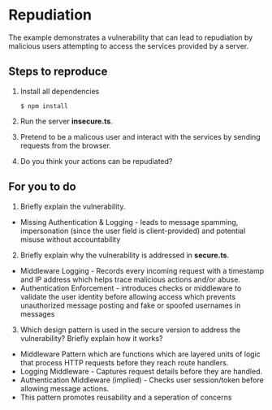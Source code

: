 # Repudiation

The example demonstrates a vulnerability that can lead to repudiation by malicious users attempting to access the services provided by a server.

## Steps to reproduce

1. Install all dependencies

    `$ npm install`

2. Run the server __insecure.ts__.

3. Pretend to be a malicous user and interact with the services by sending requests from the browser.

4. Do you think your actions can be repudiated?

## For you to do

1. Briefly explain the vulnerability.
- Missing Authentication & Logging - leads to message spamming, impersonation (since the user field is client-provided) and potential misuse without accountability

2. Briefly explain why the vulnerability is addressed in __secure.ts__.
- Middleware Logging - Records every incoming request with a timestamp and IP address which helps trace malicious actions and/or abuse.
- Authentication Enforcement - introduces checks or middleware to validate the user identity before allowing access which prevents unauthorized message posting and fake or spoofed usernames in messages

3. Which design pattern is used in the secure version to address the vulnerability? Briefly explain how it works?
- Middleware Pattern which are functions which are layered units of logic that process HTTP requests before they reach route handlers.
- Logging Middleware - Captures request details before they are handled.
- Authentication Middleware (implied) - Checks user session/token before allowing message actions.
- This pattern promotes reusability and a seperation of concerns

